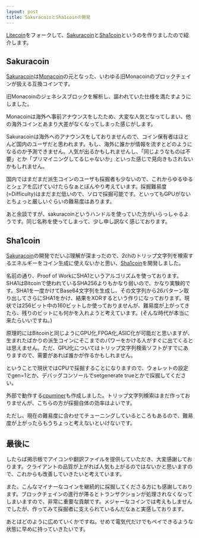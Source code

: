 ```yaml
---
layout: post
title: SakuracoinとSha1coinの開発
---
```

[Litecoin]をフォークして、[Sakuracoin]と[Sha1coin]というのを作りましたので紹介します。

## Sakuracoin

[Sakuracoin]は[Monacoin]の元となった、いわゆる旧Monacoinのブロックチェインが扱える互換コインです。

旧Monacoinのジェネシスブロックを解析し、謳われていた仕様を満たすようにしました。

Monacoinは海外へ事前アナウンスをしたため、大変な人気となってしまい、他の海外コインとあまり大差がなくなってしまった感じがします。

Sakuracoinは海外へのアナウンスをしておりませんので、コイン保有者はほとんど国内のユーザだと思われます。もし、海外に誰かが情報を流すとどのようになるのか予測できません。人気が出るかもしれませんし、「同じようなものは不要」とか「プリマイニングしてるじゃないか」といった感じで見向きもされないかもしれません。

国内ではまだまだ派生コインのユーザも採掘者も少ないので、これからゆるゆるとシェアを広げていけたらなぁとぼんやり考えています。採掘難易度(=Difficulty)はまだまだ低いので、ソロで採掘可能です。といってもGPUがないとちょっと厳しいぐらいの難易度はあります。

あと余談ですが、sakuracoinというハンドルを使っていた方がいらっしゃるようです。同じ名称を使ってしまって、少し申し訳なく感じております。

## Sha1coin

[Sakuracoin]の開発でだいぶ理解が深まったので、2chのトリップ文字列を検索するエネルギーをコイン生成に使えないかと思い、[Sha1coin]を開発しました。

名前の通り、Proof of WorkにSHA1というアルゴリズムを使っております。SHA1はBitcoinで使われているSHA256よりもかなり弱いので、かなり実験的です。SHA1を一度かけてBase64文字列を生成し、その文字列から26パターン取り出してさらにSHA1をかけ、結果をXORするという作りになっております。現状では256ビット中の160ビットしか使っておりませんが、難易度が上がってきたら、残りのビットにも何かを入れようと考えています。(そんな時代が本当に来たらいいですね。)

原理的にはBitcoinと同じようにGPU化,FPGA化,ASIC化が可能だと思いますが、生まれたばかりの派生コインにそこまでのパワーをかける人がすぐに出てくるとは思えません。ただ、GPU化についてはトリップ文字列検索ソフトがすでにありますので、需要があれば誰かが作るかもしれません。

ということで現状ではCPUで採掘することになりますので、ウォレットの設定でgen=1とか、デバッグコンソールでsetgenerate trueとかで採掘してください。

外部で動作する[cpuminer]も作成しました。トリップ文字列検索はまだ作っておりませんが、こちらの方が採掘自体の効率はよいです。

ただし、現在の難易度に合わせてチューニングしているところもあるので、難易度が上がったらもうちょっと考えないといけないです。

## 最後に

したらば掲示板でアイコンや翻訳ファイルを提供していただき、大変感謝しております。クライアントの品質が上がれば人気も上がるのではないかと思いますので、これからも改善していきたいと考えています。

また、こんなマイナーなコインを継続的に採掘してくださる方にも感謝しております。ブロックチェインの進行が滞るとトランザクションが処理されなくなってしまいますので、非常に重要な貢献です。メジャーなコインでは考えもしませんでしたが、作ってみて採掘者に支えられているんだなぁと実感しております。

あとはどのように広めていくかですね。せめて電気代だけでもペイできるような状態に早めに持っていきたいです。

[Litecoin]: https://github.com/litecoin-project/litecoin
[Sakuracoin]: https://github.com/ohac/sakuracoin
[Sha1coin]: https://github.com/ohac/sha1coin
[Monacoin]: http://monacoin.org/
[cpuminer]: https://github.com/ohac/sha1coin-cpuminer
